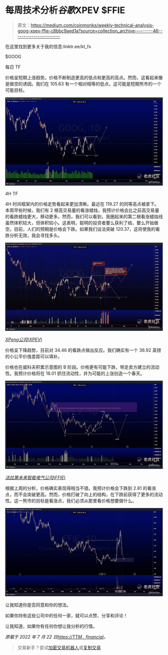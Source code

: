 # 每周技术分析$谷歌$XPEV $FFIE

> 原文：<https://medium.com/coinmonks/weekly-technical-analysis-goog-xpev-ffie-c8bbc9aed1a?source=collection_archive---------46----------------------->

在这里找到更多关于我的信息:linktr.ee/kt_fx

$GOOG

每日 TF

价格呈短期上涨趋势。价格不断制造更高的低点和更高的高点。然而，这看起来像是做空的诱因。我们在 105.63 有一个相对相等的低点，这可能是短期熊市的一个可能目标。

![](img/608526b7d6d40b63dabca4c16102c854.png)

4H TF

4H 时间框架内的价格走势看起来更加清晰。最近在 119.27 的同等高点被拿下。本周早些时候，我们有 2 根高交易量的看涨蜡烛，我预计价格会比之前高交易量的看跌蜡烛更大，移动更多。然而，我们可以看到，我圈起来的第二根看涨蜡烛线虽然体积较大，但体积较小。这表明，聪明的投资者要么获利了结，要么开始做空。目前，人们的预期是价格会下跌。如果我们设法突破 120.37，这将使我的看跌分析无效，我会寻找多头。

![](img/8af44ec9ab4a30a8d0eb202efba33adc.png)

[$XPeng 公司(XPEV)$](https://ttm.financial/S/XPEV)

价格呈下降趋势，目前对 34.46 的看跌点做出反应。我们确实有一个 36.92 英镑的小公平价值差距可以填补。

价格也在威科夫积累示意图的 B 阶段。价格更有可能下跌，带走卖方建立的流动性。我预计价格将在 18.01 抓住流动性，并为可能的上涨创造一个春天。

![](img/24ec47c374a731c953da4dd339b53d6c.png)

[$法拉第未来智能电气公司(FFIE)$](https://ttm.financial/S/FFIE)

根据上周的分析，价格确实表现得相当不错。我预计价格会下跌到 2.81 的看涨点，而不会突破更高。然而，价格打破了向上的结构，在下跌前获得了更多的流动性。这一熊市的目标是看涨点，我们必须从那里看价格想要做什么。

![](img/95dc5397677cfe0cdb37082b19bfcf3e.png)

让我知道你是否同意和你的想法。

如果你持有这些公司中的任何一家，就可以点赞、分享和评论！

让我知道，如果你有任何你想让我分析的行情。

*原载于 2022 年 7 月 22 日*[*https://TTM . financial*](https://ttm.financial/post/9077329210)*。*

> 交易新手？尝试[加密交易机器人](/coinmonks/crypto-trading-bot-c2ffce8acb2a)或[复制交易](/coinmonks/top-10-crypto-copy-trading-platforms-for-beginners-d0c37c7d698c)